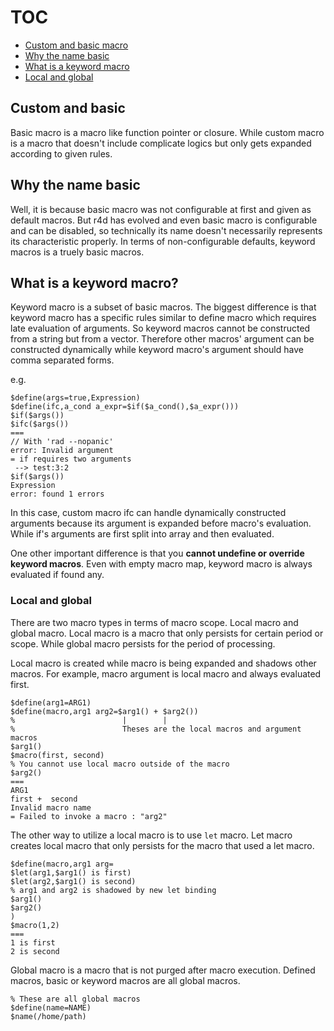 # TOC

* [Custom and basic macro](#Custom--and--basic)
* [Why the name basic](#Why--the--name--basic)
* [What is a keyword macro](#What--is--a--keyword--macro)
* [Local and global](#Local--and--global)

## Custom and basic

Basic macro is a macro like function pointer or closure. While custom macro is
a macro that doesn't include complicate logics but only gets expanded according
to given rules.

## Why the name basic

Well, it is because basic macro was not configurable at first and given as
default macros. But r4d has evolved and even basic macro is configurable and
can be disabled, so technically its name doesn't necessarily represents its
characteristic properly. In terms of non-configurable defaults, keyword macros
is a truely basic macros.

## What is a keyword macro?

Keyword macro is a subset of basic macros. The biggest difference is that
keyword macro has a specific rules similar to define macro which requires late
evaluation of arguments. So keyword macros cannot be constructed from a string
but from a vector. Therefore other macros' argument can be constructed
dynamically while keyword macro's argument should have comma separated forms.

e.g.

```r4d
$define(args=true,Expression)
$define(ifc,a_cond a_expr=$if($a_cond(),$a_expr()))
$if($args())
$ifc($args())
===
// With 'rad --nopanic'
error: Invalid argument
= if requires two arguments
 --> test:3:2
$if($args())
Expression
error: found 1 errors
```

In this case, custom macro ifc can handle dynamically constructed arguments
because its argument is expanded before macro's evaluation. While if's
arguments are first split into array and then evaluated.

One other important difference is that you **cannot undefine or override
keyword macros**. Even with empty macro map, keyword macro is always evaluated
if found any.

### Local and global

There are two macro types in terms of macro scope. Local macro and global
macro. Local macro is a macro that only persists for certain period or scope.
While global macro persists for the period of processing.

Local macro is created while macro is being expanded and shadows other macros.
For example, macro argument is local macro and always evaluated first.

```
$define(arg1=ARG1)
$define(macro,arg1 arg2=$arg1() + $arg2())
%                        |        |
%                        Theses are the local macros and argument macros
$arg1()
$macro(first, second)
% You cannot use local macro outside of the macro
$arg2()
===
ARG1
first +  second
Invalid macro name
= Failed to invoke a macro : "arg2"
```

The other way to utilize a local macro is to use ```let``` macro. Let macro
creates local macro that only persists for the macro that used a let macro.

```
$define(macro,arg1 arg=
$let(arg1,$arg1() is first)
$let(arg2,$arg1() is second)
% arg1 and arg2 is shadowed by new let binding
$arg1() 
$arg2() 
)
$macro(1,2)
===
1 is first
2 is second
```

Global macro is a macro that is not purged after macro execution. Defined
macros, basic or keyword macros are all global macros.

```
% These are all global macros
$define(name=NAME)
$name(/home/path)
```
